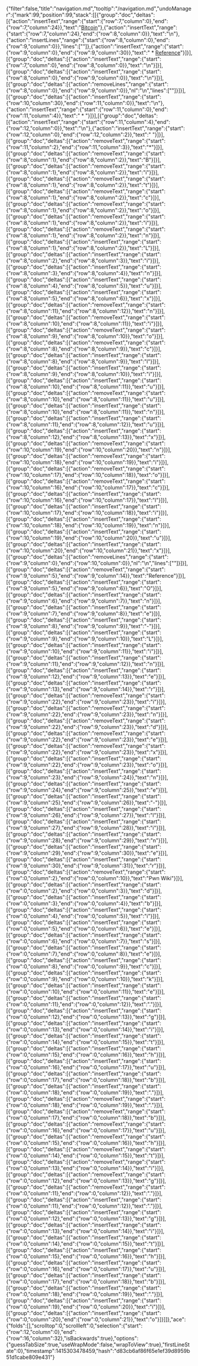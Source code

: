 {"filter":false,"title":"navigation.md","tooltip":"/navigation.md","undoManager":{"mark":99,"position":99,"stack":[[{"group":"doc","deltas":[{"action":"insertText","range":{"start":{"row":7,"column":0},"end":{"row":7,"column":24}},"text":"[Bitcoin](coin/index.md)"},{"action":"insertText","range":{"start":{"row":7,"column":24},"end":{"row":8,"column":0}},"text":"\n"},{"action":"insertLines","range":{"start":{"row":8,"column":0},"end":{"row":9,"column":0}},"lines":[""]},{"action":"insertText","range":{"start":{"row":9,"column":0},"end":{"row":9,"column":30}},"text":"  * [Reference](coin/index.md)"}]}],[{"group":"doc","deltas":[{"action":"insertText","range":{"start":{"row":7,"column":0},"end":{"row":8,"column":0}},"text":"\n"}]}],[{"group":"doc","deltas":[{"action":"insertText","range":{"start":{"row":8,"column":0},"end":{"row":9,"column":0}},"text":"\n"}]}],[{"group":"doc","deltas":[{"action":"removeLines","range":{"start":{"row":8,"column":0},"end":{"row":9,"column":0}},"nl":"\n","lines":[""]}]}],[{"group":"doc","deltas":[{"action":"insertText","range":{"start":{"row":10,"column":30},"end":{"row":11,"column":0}},"text":"\n"},{"action":"insertText","range":{"start":{"row":11,"column":0},"end":{"row":11,"column":4}},"text":"  * "}]}],[{"group":"doc","deltas":[{"action":"insertText","range":{"start":{"row":11,"column":4},"end":{"row":12,"column":0}},"text":"\n"},{"action":"insertText","range":{"start":{"row":12,"column":0},"end":{"row":12,"column":2}},"text":"  "}]}],[{"group":"doc","deltas":[{"action":"removeText","range":{"start":{"row":11,"column":2},"end":{"row":11,"column":3}},"text":"*"}]}],[{"group":"doc","deltas":[{"action":"removeText","range":{"start":{"row":8,"column":1},"end":{"row":8,"column":2}},"text":"B"}]}],[{"group":"doc","deltas":[{"action":"removeText","range":{"start":{"row":8,"column":1},"end":{"row":8,"column":2}},"text":"i"}]}],[{"group":"doc","deltas":[{"action":"removeText","range":{"start":{"row":8,"column":1},"end":{"row":8,"column":2}},"text":"t"}]}],[{"group":"doc","deltas":[{"action":"removeText","range":{"start":{"row":8,"column":1},"end":{"row":8,"column":2}},"text":"c"}]}],[{"group":"doc","deltas":[{"action":"removeText","range":{"start":{"row":8,"column":1},"end":{"row":8,"column":2}},"text":"o"}]}],[{"group":"doc","deltas":[{"action":"removeText","range":{"start":{"row":8,"column":1},"end":{"row":8,"column":2}},"text":"i"}]}],[{"group":"doc","deltas":[{"action":"removeText","range":{"start":{"row":8,"column":1},"end":{"row":8,"column":2}},"text":"n"}]}],[{"group":"doc","deltas":[{"action":"insertText","range":{"start":{"row":8,"column":1},"end":{"row":8,"column":2}},"text":"L"}]}],[{"group":"doc","deltas":[{"action":"insertText","range":{"start":{"row":8,"column":2},"end":{"row":8,"column":3}},"text":"i"}]}],[{"group":"doc","deltas":[{"action":"insertText","range":{"start":{"row":8,"column":3},"end":{"row":8,"column":4}},"text":"n"}]}],[{"group":"doc","deltas":[{"action":"insertText","range":{"start":{"row":8,"column":4},"end":{"row":8,"column":5}},"text":"u"}]}],[{"group":"doc","deltas":[{"action":"insertText","range":{"start":{"row":8,"column":5},"end":{"row":8,"column":6}},"text":"x"}]}],[{"group":"doc","deltas":[{"action":"removeText","range":{"start":{"row":8,"column":11},"end":{"row":8,"column":12}},"text":"n"}]}],[{"group":"doc","deltas":[{"action":"removeText","range":{"start":{"row":8,"column":10},"end":{"row":8,"column":11}},"text":"i"}]}],[{"group":"doc","deltas":[{"action":"removeText","range":{"start":{"row":8,"column":9},"end":{"row":8,"column":10}},"text":"o"}]}],[{"group":"doc","deltas":[{"action":"removeText","range":{"start":{"row":8,"column":8},"end":{"row":8,"column":9}},"text":"c"}]}],[{"group":"doc","deltas":[{"action":"insertText","range":{"start":{"row":8,"column":8},"end":{"row":8,"column":9}},"text":"l"}]}],[{"group":"doc","deltas":[{"action":"insertText","range":{"start":{"row":8,"column":9},"end":{"row":8,"column":10}},"text":"i"}]}],[{"group":"doc","deltas":[{"action":"insertText","range":{"start":{"row":8,"column":10},"end":{"row":8,"column":11}},"text":"u"}]}],[{"group":"doc","deltas":[{"action":"removeText","range":{"start":{"row":8,"column":10},"end":{"row":8,"column":11}},"text":"u"}]}],[{"group":"doc","deltas":[{"action":"insertText","range":{"start":{"row":8,"column":10},"end":{"row":8,"column":11}},"text":"n"}]}],[{"group":"doc","deltas":[{"action":"insertText","range":{"start":{"row":8,"column":11},"end":{"row":8,"column":12}},"text":"u"}]}],[{"group":"doc","deltas":[{"action":"insertText","range":{"start":{"row":8,"column":12},"end":{"row":8,"column":13}},"text":"x"}]}],[{"group":"doc","deltas":[{"action":"removeText","range":{"start":{"row":10,"column":19},"end":{"row":10,"column":20}},"text":"n"}]}],[{"group":"doc","deltas":[{"action":"removeText","range":{"start":{"row":10,"column":18},"end":{"row":10,"column":19}},"text":"i"}]}],[{"group":"doc","deltas":[{"action":"removeText","range":{"start":{"row":10,"column":17},"end":{"row":10,"column":18}},"text":"o"}]}],[{"group":"doc","deltas":[{"action":"removeText","range":{"start":{"row":10,"column":16},"end":{"row":10,"column":17}},"text":"c"}]}],[{"group":"doc","deltas":[{"action":"insertText","range":{"start":{"row":10,"column":16},"end":{"row":10,"column":17}},"text":"l"}]}],[{"group":"doc","deltas":[{"action":"insertText","range":{"start":{"row":10,"column":17},"end":{"row":10,"column":18}},"text":"i"}]}],[{"group":"doc","deltas":[{"action":"insertText","range":{"start":{"row":10,"column":18},"end":{"row":10,"column":19}},"text":"n"}]}],[{"group":"doc","deltas":[{"action":"insertText","range":{"start":{"row":10,"column":19},"end":{"row":10,"column":20}},"text":"u"}]}],[{"group":"doc","deltas":[{"action":"insertText","range":{"start":{"row":10,"column":20},"end":{"row":10,"column":21}},"text":"x"}]}],[{"group":"doc","deltas":[{"action":"removeLines","range":{"start":{"row":9,"column":0},"end":{"row":10,"column":0}},"nl":"\n","lines":[""]}]}],[{"group":"doc","deltas":[{"action":"removeText","range":{"start":{"row":9,"column":5},"end":{"row":9,"column":14}},"text":"Reference"}]}],[{"group":"doc","deltas":[{"action":"insertText","range":{"start":{"row":9,"column":5},"end":{"row":9,"column":6}},"text":"O"}]}],[{"group":"doc","deltas":[{"action":"insertText","range":{"start":{"row":9,"column":6},"end":{"row":9,"column":7}},"text":"n"}]}],[{"group":"doc","deltas":[{"action":"insertText","range":{"start":{"row":9,"column":7},"end":{"row":9,"column":8}},"text":"e"}]}],[{"group":"doc","deltas":[{"action":"insertText","range":{"start":{"row":9,"column":8},"end":{"row":9,"column":9}},"text":"-"}]}],[{"group":"doc","deltas":[{"action":"insertText","range":{"start":{"row":9,"column":9},"end":{"row":9,"column":10}},"text":"L"}]}],[{"group":"doc","deltas":[{"action":"insertText","range":{"start":{"row":9,"column":10},"end":{"row":9,"column":11}},"text":"i"}]}],[{"group":"doc","deltas":[{"action":"insertText","range":{"start":{"row":9,"column":11},"end":{"row":9,"column":12}},"text":"n"}]}],[{"group":"doc","deltas":[{"action":"insertText","range":{"start":{"row":9,"column":12},"end":{"row":9,"column":13}},"text":"e"}]}],[{"group":"doc","deltas":[{"action":"insertText","range":{"start":{"row":9,"column":13},"end":{"row":9,"column":14}},"text":"r"}]}],[{"group":"doc","deltas":[{"action":"removeText","range":{"start":{"row":9,"column":22},"end":{"row":9,"column":23}},"text":"i"}]}],[{"group":"doc","deltas":[{"action":"removeText","range":{"start":{"row":9,"column":22},"end":{"row":9,"column":23}},"text":"n"}]}],[{"group":"doc","deltas":[{"action":"removeText","range":{"start":{"row":9,"column":22},"end":{"row":9,"column":23}},"text":"d"}]}],[{"group":"doc","deltas":[{"action":"removeText","range":{"start":{"row":9,"column":22},"end":{"row":9,"column":23}},"text":"e"}]}],[{"group":"doc","deltas":[{"action":"removeText","range":{"start":{"row":9,"column":22},"end":{"row":9,"column":23}},"text":"x"}]}],[{"group":"doc","deltas":[{"action":"insertText","range":{"start":{"row":9,"column":22},"end":{"row":9,"column":23}},"text":"o"}]}],[{"group":"doc","deltas":[{"action":"insertText","range":{"start":{"row":9,"column":23},"end":{"row":9,"column":24}},"text":"n"}]}],[{"group":"doc","deltas":[{"action":"insertText","range":{"start":{"row":9,"column":24},"end":{"row":9,"column":25}},"text":"e"}]}],[{"group":"doc","deltas":[{"action":"insertText","range":{"start":{"row":9,"column":25},"end":{"row":9,"column":26}},"text":"-"}]}],[{"group":"doc","deltas":[{"action":"insertText","range":{"start":{"row":9,"column":26},"end":{"row":9,"column":27}},"text":"l"}]}],[{"group":"doc","deltas":[{"action":"insertText","range":{"start":{"row":9,"column":27},"end":{"row":9,"column":28}},"text":"i"}]}],[{"group":"doc","deltas":[{"action":"insertText","range":{"start":{"row":9,"column":28},"end":{"row":9,"column":29}},"text":"n"}]}],[{"group":"doc","deltas":[{"action":"insertText","range":{"start":{"row":9,"column":29},"end":{"row":9,"column":30}},"text":"e"}]}],[{"group":"doc","deltas":[{"action":"insertText","range":{"start":{"row":9,"column":30},"end":{"row":9,"column":31}},"text":"r"}]}],[{"group":"doc","deltas":[{"action":"removeText","range":{"start":{"row":0,"column":2},"end":{"row":0,"column":10}},"text":"Pwn Wiki"}]}],[{"group":"doc","deltas":[{"action":"insertText","range":{"start":{"row":0,"column":2},"end":{"row":0,"column":3}},"text":"d"}]}],[{"group":"doc","deltas":[{"action":"insertText","range":{"start":{"row":0,"column":3},"end":{"row":0,"column":4}},"text":"b"}]}],[{"group":"doc","deltas":[{"action":"insertText","range":{"start":{"row":0,"column":4},"end":{"row":0,"column":5}},"text":"i"}]}],[{"group":"doc","deltas":[{"action":"insertText","range":{"start":{"row":0,"column":5},"end":{"row":0,"column":6}},"text":"e"}]}],[{"group":"doc","deltas":[{"action":"insertText","range":{"start":{"row":0,"column":6},"end":{"row":0,"column":7}},"text":"s"}]}],[{"group":"doc","deltas":[{"action":"insertText","range":{"start":{"row":0,"column":7},"end":{"row":0,"column":8}},"text":"e"}]}],[{"group":"doc","deltas":[{"action":"insertText","range":{"start":{"row":0,"column":8},"end":{"row":0,"column":9}},"text":"c"}]}],[{"group":"doc","deltas":[{"action":"insertText","range":{"start":{"row":0,"column":9},"end":{"row":0,"column":10}},"text":"k"}]}],[{"group":"doc","deltas":[{"action":"insertText","range":{"start":{"row":0,"column":10},"end":{"row":0,"column":11}},"text":"e"}]}],[{"group":"doc","deltas":[{"action":"insertText","range":{"start":{"row":0,"column":11},"end":{"row":0,"column":12}},"text":"."}]}],[{"group":"doc","deltas":[{"action":"insertText","range":{"start":{"row":0,"column":12},"end":{"row":0,"column":13}},"text":"g"}]}],[{"group":"doc","deltas":[{"action":"insertText","range":{"start":{"row":0,"column":13},"end":{"row":0,"column":14}},"text":"i"}]}],[{"group":"doc","deltas":[{"action":"insertText","range":{"start":{"row":0,"column":14},"end":{"row":0,"column":15}},"text":"t"}]}],[{"group":"doc","deltas":[{"action":"insertText","range":{"start":{"row":0,"column":15},"end":{"row":0,"column":16}},"text":"h"}]}],[{"group":"doc","deltas":[{"action":"insertText","range":{"start":{"row":0,"column":16},"end":{"row":0,"column":17}},"text":"u"}]}],[{"group":"doc","deltas":[{"action":"insertText","range":{"start":{"row":0,"column":17},"end":{"row":0,"column":18}},"text":"b"}]}],[{"group":"doc","deltas":[{"action":"insertText","range":{"start":{"row":0,"column":18},"end":{"row":0,"column":19}},"text":"."}]}],[{"group":"doc","deltas":[{"action":"removeText","range":{"start":{"row":0,"column":18},"end":{"row":0,"column":19}},"text":"."}]}],[{"group":"doc","deltas":[{"action":"removeText","range":{"start":{"row":0,"column":17},"end":{"row":0,"column":18}},"text":"b"}]}],[{"group":"doc","deltas":[{"action":"removeText","range":{"start":{"row":0,"column":16},"end":{"row":0,"column":17}},"text":"u"}]}],[{"group":"doc","deltas":[{"action":"removeText","range":{"start":{"row":0,"column":15},"end":{"row":0,"column":16}},"text":"h"}]}],[{"group":"doc","deltas":[{"action":"removeText","range":{"start":{"row":0,"column":14},"end":{"row":0,"column":15}},"text":"t"}]}],[{"group":"doc","deltas":[{"action":"removeText","range":{"start":{"row":0,"column":13},"end":{"row":0,"column":14}},"text":"i"}]}],[{"group":"doc","deltas":[{"action":"removeText","range":{"start":{"row":0,"column":12},"end":{"row":0,"column":13}},"text":"g"}]}],[{"group":"doc","deltas":[{"action":"removeText","range":{"start":{"row":0,"column":11},"end":{"row":0,"column":12}},"text":"."}]}],[{"group":"doc","deltas":[{"action":"insertText","range":{"start":{"row":0,"column":11},"end":{"row":0,"column":12}},"text":"."}]}],[{"group":"doc","deltas":[{"action":"insertText","range":{"start":{"row":0,"column":12},"end":{"row":0,"column":13}},"text":"g"}]}],[{"group":"doc","deltas":[{"action":"insertText","range":{"start":{"row":0,"column":13},"end":{"row":0,"column":14}},"text":"i"}]}],[{"group":"doc","deltas":[{"action":"insertText","range":{"start":{"row":0,"column":14},"end":{"row":0,"column":15}},"text":"t"}]}],[{"group":"doc","deltas":[{"action":"insertText","range":{"start":{"row":0,"column":15},"end":{"row":0,"column":16}},"text":"h"}]}],[{"group":"doc","deltas":[{"action":"insertText","range":{"start":{"row":0,"column":16},"end":{"row":0,"column":17}},"text":"u"}]}],[{"group":"doc","deltas":[{"action":"insertText","range":{"start":{"row":0,"column":17},"end":{"row":0,"column":18}},"text":"b"}]}],[{"group":"doc","deltas":[{"action":"insertText","range":{"start":{"row":0,"column":18},"end":{"row":0,"column":19}},"text":"."}]}],[{"group":"doc","deltas":[{"action":"insertText","range":{"start":{"row":0,"column":19},"end":{"row":0,"column":20}},"text":"i"}]}],[{"group":"doc","deltas":[{"action":"insertText","range":{"start":{"row":0,"column":20},"end":{"row":0,"column":21}},"text":"o"}]}]]},"ace":{"folds":[],"scrolltop":0,"scrollleft":0,"selection":{"start":{"row":12,"column":0},"end":{"row":16,"column":32},"isBackwards":true},"options":{"guessTabSize":true,"useWrapMode":false,"wrapToView":true},"firstLineState":0},"timestamp":1415303478459,"hash":"d83cb6af86f65e1ef39d8959b51d1cabe809e431"}